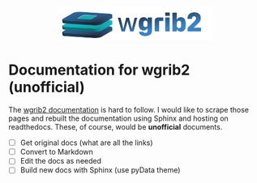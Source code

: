 <div align=center>
<img src="./wgrib2-logo.png" width=300>
</div>

# Documentation for wgrib2 (unofficial)

The [wgrib2 documentation](https://www.cpc.ncep.noaa.gov/products/wesley/wgrib2/) is hard to follow. I would like to scrape those pages and rebuilt the documentation using Sphinx and hosting on readthedocs. These, of course, would be **unofficial** documents.

- [ ] Get original docs (what are all the links)
- [ ] Convert to Markdown
- [ ] Edit the docs as needed
- [ ] Build new docs with Sphinx (use pyData theme)
